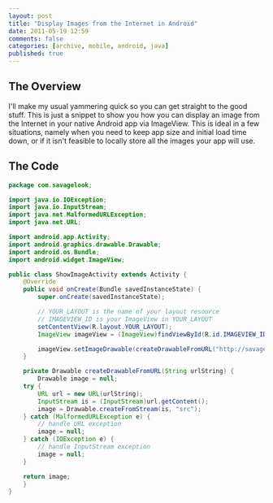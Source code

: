 ```yaml
---
layout: post
title: "Display Images from the Internet in Android"
date: 2011-05-19 12:59
comments: false
categories: [archive, mobile, android, java]
published: true
---
```


## The Overview

I'll make my usual yammering quick so you can get straight to the good stuff.  This is just a snippet to show you how you can display an image from the Internet in your native Android app via ImageView.  This is ideal in a few situations, namely when you need to keep app size and initial load time down, or if it isn't feasible to locally store all the images your app will use.
<br>
## The Code

``` java
package com.savagelook;

import java.io.IOException;
import java.io.InputStream;
import java.net.MalformedURLException;
import java.net.URL;

import android.app.Activity;
import android.graphics.drawable.Drawable;
import android.os.Bundle;
import android.widget.ImageView;

public class ShowImageActivity extends Activity {
    @Override
    public void onCreate(Bundle savedInstanceState) {
        super.onCreate(savedInstanceState);

        // YOUR_LAYOUT is the name of your layout resource
        // IMAGEVIEW_ID is your ImageView in YOUR_LAYOUT
        setContentView(R.layout.YOUR_LAYOUT);
        ImageView imageView = (ImageView)findViewById(R.id.IMAGEVIEW_ID);

        imageView.setImageDrawable(createDrawableFromURL("http://savagelook.com/misc/sl_drop2.png"));
    }

    private Drawable createDrawableFromURL(String urlString) {
        Drawable image = null;
	try {
	    URL url = new URL(urlString);
	    InputStream is = (InputStream)url.getContent();
	    image = Drawable.createFromStream(is, "src");
	} catch (MalformedURLException e) {
	    // handle URL exception
	    image = null;
	} catch (IOException e) {
	    // handle InputStream exception
	    image = null;
	}

	return image;
    }
}
```